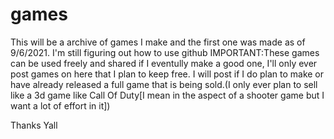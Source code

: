 # games
This will be a archive of games I make and the first one was made as of 9/6/2021. 
I'm still figuring out how to use github
IMPORTANT:These games can be used freely and shared if I eventully make a good one, I'll only ever post games on here that I plan to keep free.
I will post if I do plan to  make or have already released a full game that is being sold.(I only ever plan to sell like a 3d game like Call Of Duty[I mean in the aspect of a shooter game but I want a lot of effort in it]) 

Thanks Yall
